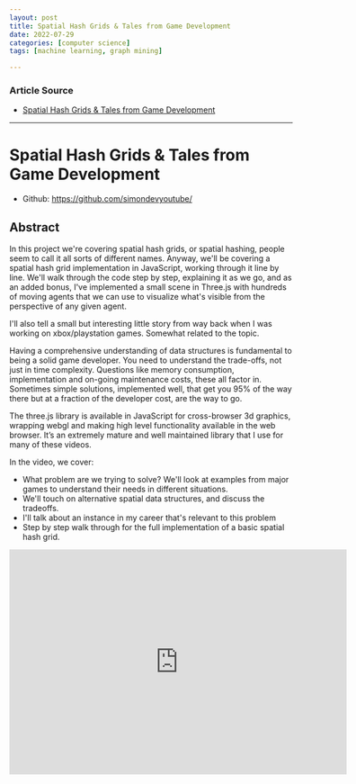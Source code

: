 ```yaml
---
layout: post
title: Spatial Hash Grids & Tales from Game Development
date: 2022-07-29
categories: [computer science]
tags: [machine learning, graph mining]

---
```


### Article Source

* [Spatial Hash Grids & Tales from Game Development](https://www.youtube.com/watch?v=sx4IIQL0x7c)


---

# Spatial Hash Grids & Tales from Game Development

* Github: https://github.com/simondevyoutube/

## Abstract

In this project we're covering spatial hash grids, or spatial hashing, people seem to call it all sorts of different names. Anyway, we'll be covering a spatial hash grid implementation in JavaScript, working through it line by line. We'll walk through the code step by step, explaining it as we go, and as an added bonus, I've implemented a small scene in Three.js with hundreds of moving agents that we can use to visualize what's visible from the perspective of any given agent.

I'll also tell a small but interesting little story from way back when I was working on xbox/playstation games. Somewhat related to the topic.

Having a comprehensive understanding of data structures is fundamental to being a solid game developer. You need to understand the trade-offs, not just in time complexity. Questions like memory consumption, implementation and on-going maintenance costs, these all factor in. Sometimes simple solutions, implemented well, that get you 95% of the way there but at a fraction of the developer cost, are the way to go.

The three.js library is available in JavaScript for cross-browser 3d graphics, wrapping webgl and making high level functionality available in the web browser. It’s an extremely mature and well maintained library that I use for many of these videos.

In the video, we cover:
* What problem are we trying to solve? We'll look at examples from major games to understand their needs in different situations.
* We'll touch on alternative spatial data structures, and discuss the tradeoffs.
* I'll talk about an instance in my career that's relevant to this problem
* Step by step walk through for the full implementation of a basic spatial hash grid.

<iframe width="600" height="400" src="https://www.youtube.com/embed/sx4IIQL0x7c" title="YouTube video player" frameborder="0" allow="accelerometer; autoplay; clipboard-write; encrypted-media; gyroscope; picture-in-picture" allowfullscreen></iframe>
